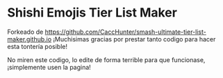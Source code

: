 # Shishi Emojis Tier List Maker

Forkeado de https://github.com/CaccHunter/smash-ultimate-tier-list-maker.github.io
¡Muchisimas gracias por prestar tanto codigo para hacer esta tontería posible!

No miren este codigo, lo edite de forma terrible para que funcionase, ¡simplemente usen la pagina!
